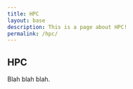 ```yaml
---
title: HPC
layout: base
description: This is a page about HPC!
permalink: /hpc/
---
```


## HPC

Blah blah blah.
